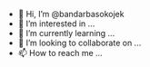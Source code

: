 - 👋 Hi, I’m @bandarbasokojek
- 👀 I’m interested in ...
- 🌱 I’m currently learning ...
- 💞️ I’m looking to collaborate on ...
- 📫 How to reach me ...

<!---
bandarbasokojek/bandarbasokojek is a ✨ special ✨ repository because its `README.md` (this file) appears on your GitHub profile.
You can click the Preview link to take a look at your changes.
--->
